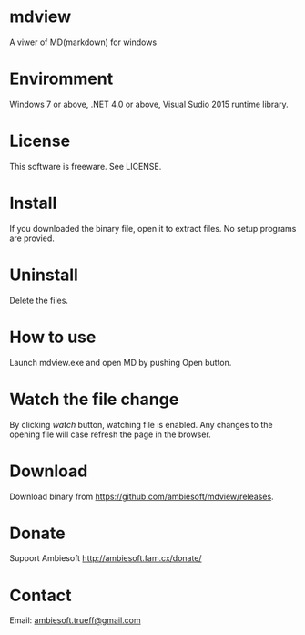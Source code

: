 # mdview
A viwer of MD(markdown) for windows

# Enviromment
Windows 7 or above, .NET 4.0 or above, Visual Sudio 2015 runtime library.

# License
This software is freeware. See LICENSE.

# Install
If you downloaded the binary file, open it to extract files. No setup programs are provied.

# Uninstall
Delete the files.

# How to use
Launch mdview.exe and open MD by pushing Open button.

# Watch the file change
By clicking *watch* button, watching file is enabled. Any changes to the opening file will case refresh the page in the browser.

# Download
Download binary from <https://github.com/ambiesoft/mdview/releases>.

# Donate
Support Ambiesoft <http://ambiesoft.fam.cx/donate/>

# Contact
Email: <ambiesoft.trueff@gmail.com>

